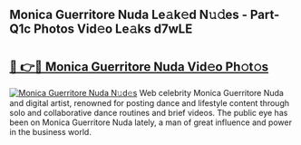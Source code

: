 ## Monica Guerritore Nuda Le𝚊k𝚎d N𝚞𝚍es - Part-Q1c Photos Vid𝚎o Le𝚊ks d7wLE

# <h2><a href="http://fbfex1.evod.top/?m=Monica+Guerritore+Nuda">🔗 👉🔴 Monica Guerritore Nuda Vid𝚎o Ph𝚘t𝚘s</a></h2>

[![Monica Guerritore Nuda N𝚞d𝚎s](https://i.imgur.com/8V9OHl7.gif)](http://fbfex1.evod.top/?m=Monica+Guerritore+Nuda)
Web celebrity Monica Guerritore Nuda and digital artist, renowned for posting dance and lifestyle content through solo and collaborative dance routines and brief videos. The public eye has been on Monica Guerritore Nuda lately, a man of great influence and power in the business world. 

